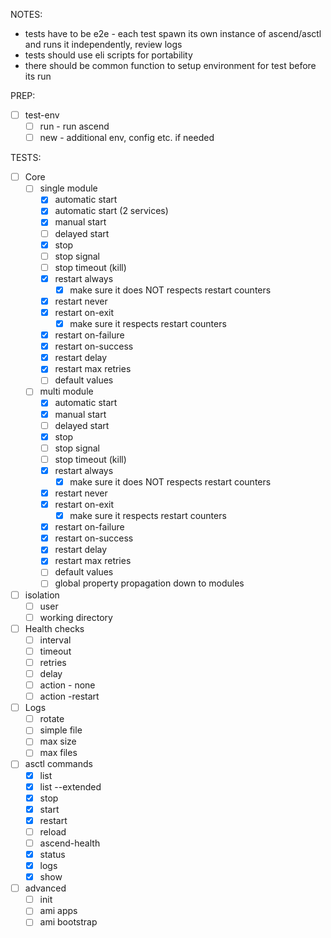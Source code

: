 NOTES: 
- tests have to be e2e - each test spawn its own instance of ascend/asctl and runs it independently, review logs
- tests should use eli scripts for portability
- there should be common function to setup environment for test before its run 

PREP:
- [ ] test-env
    - [ ] run - run ascend
    - [ ] new - additional env, config etc. if needed

TESTS:
- [ ] Core
    - [ ] single module
        - [x] automatic start
        - [x] automatic start (2 services)
        - [x] manual start
        - [ ] delayed start
        - [x] stop
        - [ ] stop signal
        - [ ] stop timeout (kill)
        - [x] restart always
            - [x] make sure it does NOT respects restart counters
        - [x] restart never
        - [x] restart on-exit
            - [x] make sure it respects restart counters
        - [x] restart on-failure
        - [x] restart on-success
        - [x] restart delay
        - [x] restart max retries
        - [ ] default values
    - [ ] multi module
        - [x] automatic start
        - [x] manual start
        - [ ] delayed start
        - [x] stop
        - [ ] stop signal
        - [ ] stop timeout (kill)
        - [x] restart always
            - [x] make sure it does NOT respects restart counters
        - [x] restart never
        - [x] restart on-exit
            - [x] make sure it respects restart counters
        - [x] restart on-failure
        - [x] restart on-success
        - [x] restart delay
        - [x] restart max retries
        - [ ] default values
        - [ ] global property propagation down to modules
- [ ] isolation
    - [ ] user
    - [ ] working directory
- [ ] Health checks
    - [ ] interval
    - [ ] timeout
    - [ ] retries
    - [ ] delay
    - [ ] action - none
    - [ ] action -restart
- [ ] Logs
    - [ ] rotate
    - [ ] simple file
    - [ ] max size
    - [ ] max files
- [ ] asctl commands
    - [x] list
    - [x] list --extended
    - [x] stop
    - [x] start
    - [x] restart
    - [ ] reload
    - [ ] ascend-health
    - [x] status
    - [x] logs
    - [x] show
- [ ] advanced
    - [ ] init
    - [ ] ami apps
    - [ ] ami bootstrap